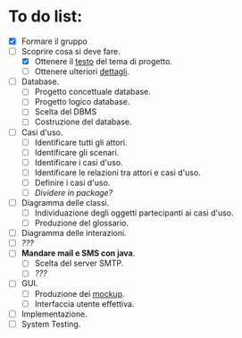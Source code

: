 # To do list:  
  
- [x] Formare il gruppo  
- [ ] Scoprire cosa si deve fare.  
  - [x] Ottenere il [testo](https://andrea-augello.github.io/SviluppoSW/) del tema di progetto.
  - [ ] Ottenere ulteriori [dettagli](https://andrea-augello.github.io/SviluppoSW/Dettagli).
- [ ] Database.
  - [ ] Progetto concettuale database.
  - [ ] Progetto logico database.
  - [ ] Scelta del DBMS
  - [ ] Costruzione del database.
- [ ] Casi d'uso.  
  - [ ] Identificare tutti gli attori.
  - [ ] Identificare gli scenari.
  - [ ] Identificare i casi d'uso.
  - [ ] Identificare le relazioni tra attori e casi d'uso.
  - [ ] Definire i casi d'uso.
  - [ ] *Dividere in package?*
- [ ] Diagramma delle classi.
  - [ ] Individuazione degli oggetti partecipanti ai casi d'uso.
  - [ ] Produzione del glossario.
- [ ] Diagramma delle interazioni.
- [ ] *???*
- [ ] **Mandare mail e SMS con java**.
  - [ ] Scelta del server SMTP. 
  - [ ] *???*
- [ ] GUI.
  - [ ] Produzione dei [mockup](https://mockflow.com/).
  - [ ] Interfaccia utente effettiva.
- [ ] Implementazione.
- [ ] System Testing.
